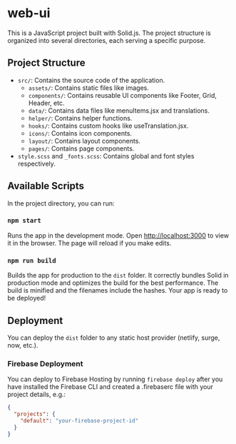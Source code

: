 # web-ui

This is a JavaScript project built with Solid.js. The project structure is organized into several directories, each serving a specific purpose.

## Project Structure

- `src/`: Contains the source code of the application.
  - `assets/`: Contains static files like images.
  - `components/`: Contains reusable UI components like Footer, Grid, Header, etc.
  - `data/`: Contains data files like menuItems.jsx and translations.
  - `helper/`: Contains helper functions.
  - `hooks/`: Contains custom hooks like useTranslation.jsx.
  - `icons/`: Contains icon components.
  - `layout/`: Contains layout components.
  - `pages/`: Contains page components.
- `style.scss` and `_fonts.scss`: Contains global and font styles respectively.

## Available Scripts

In the project directory, you can run:

### `npm start`

Runs the app in the development mode. Open [http://localhost:3000](http://localhost:3000) to view it in the browser. The page will reload if you make edits.

### `npm run build`

Builds the app for production to the `dist` folder. It correctly bundles Solid in production mode and optimizes the build for the best performance. The build is minified and the filenames include the hashes. Your app is ready to be deployed!

## Deployment

You can deploy the `dist` folder to any static host provider (netlify, surge, now, etc.).

### Firebase Deployment

You can deploy to Firebase Hosting by running `firebase deploy` after you have installed the Firebase CLI and created a .firebaserc file with your project details, e.g.:

```json
{
  "projects": {
    "default": "your-firebase-project-id"
  }
}